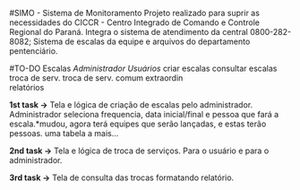 #SIMO - Sistema de Monitoramento
Projeto realizado para suprir as necessidades do CICCR -
Centro Integrado de Comando e Controle Regional do Paraná.
Integra o sistema de atendimento da central 0800-282-8082;
Sistema de escalas da equipe e arquivos do departamento pentenciário.

#TO-DO
                      Escalas
      *Administrador*          *Usuários*
       criar escalas        consultar escalas
       troca de serv.      troca de serv. comum
         extraordin          
       relatórios

**1st task ->** Tela e lógica de criação de escalas pelo administrador.
Administrador seleciona frequencia, data inicial/final e pessoa que fará
a escala.*mudou, agora terá equipes que serão lançadas, e estas terão pessoas.
uma tabela a mais...

**2nd task ->** Tela e lógica de troca de serviços. Para o usuário e para o
administrador.

**3rd task ->** Tela de consulta das trocas formatando relatório.
